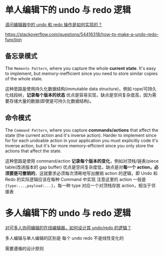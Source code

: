 # 单人编辑下的 undo 与 redo 逻辑

[请问编辑器中的 undo 和 redo 操作是如何实现的？](https://www.zhihu.com/question/52997094/answer/560529788)

https://stackoverflow.com/questions/54416318/how-to-make-a-undo-redo-function

## 备忘录模式

The `Memento Pattern`, where you capture the whole **current state**. It's easy to implement, but memory-inefficient since you need to store similar copies of the whole state.

这种思路是使用持久化数据结构(immutable data structure)，例如 rope/可持久化线段树，**记录每个版本的状态**
优点是容易实现，缺点是空间复杂度高，因为需要存储大量的数据(即使是可持久化数据结构)。

## 命令模式

The `Command Pattern`, where you capture **commands/actions** that affect the state (the current action and it's inverse action). Harder to implement since for for each undoable action in your application you must explicitly code it's inverse action, but it's far more memory-efficient since you only store the actions that affect the state.

这种思路是使用 command/action **记录每个版本的变化**，例如对顶栈/链表/piece table(改进版本的 gap buffer)
优点是空间复杂度低，缺点是对**每一个 action，必须要是可撤销的**，这就要求必须每次清晰地写出撤销 action 的逻辑，即 Undo 和 Redo 的实际逻辑应该在每种 Command 中实现
注意这里的 action 一般是 `{type:...,payload:...}`，每一种 type 对应一个对顶栈存放 action，相当于邻接表

# 多人编辑下的 undo 与 redo 逻辑

[对可多人协同编辑的在线编辑器，如何设计其 undo/redo 的逻辑？](https://www.zhihu.com/question/367915946/answer/2240528814)

多人编辑与单人编辑的区别是 每个 undo redo 不是线性变化的

需要遵循的设计原则
